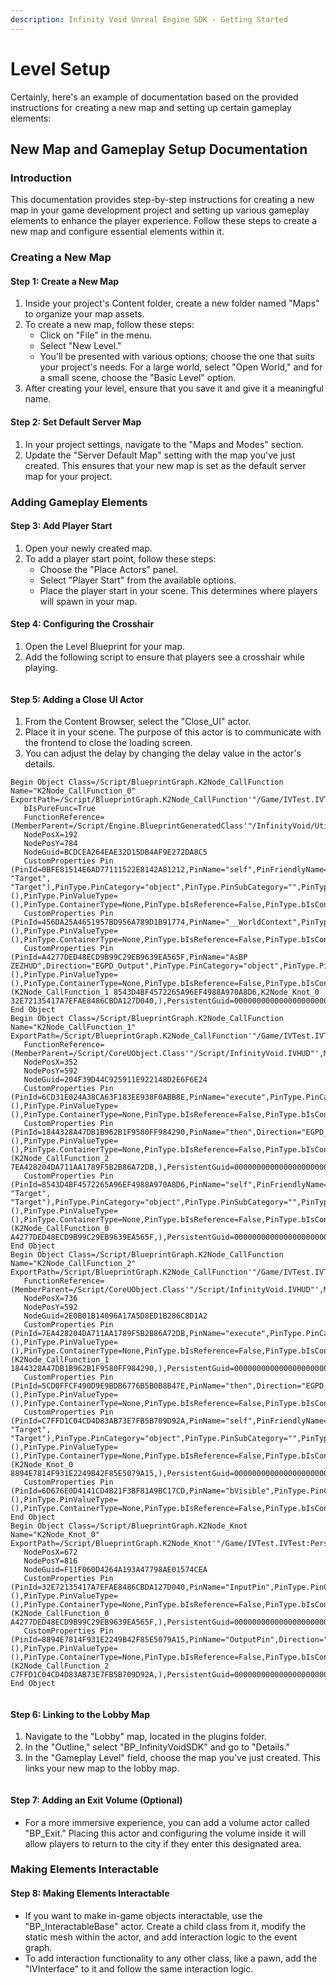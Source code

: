```yaml
---
description: Infinity Void Unreal Engine SDK - Getting Started
---
```


# Level Setup

Certainly, here's an example of documentation based on the provided instructions for creating a new map and setting up certain gameplay elements:

## New Map and Gameplay Setup Documentation

### Introduction

This documentation provides step-by-step instructions for creating a new map in your game development project and setting up various gameplay elements to enhance the player experience. Follow these steps to create a new map and configure essential elements within it.

### Creating a New Map

#### Step 1: Create a New Map

1. Inside your project's Content folder, create a new folder named "Maps" to organize your map assets.
2. To create a new map, follow these steps:
   * Click on "File" in the menu.
   * Select "New Level."
   * You'll be presented with various options; choose the one that suits your project's needs. For a large world, select "Open World," and for a small scene, choose the "Basic Level" option.
3. After creating your level, ensure that you save it and give it a meaningful name.

#### Step 2: Set Default Server Map

1. In your project settings, navigate to the "Maps and Modes" section.
2. Update the "Server Default Map" setting with the map you've just created. This ensures that your new map is set as the default server map for your project.

### Adding Gameplay Elements

#### Step 3: Add Player Start

1. Open your newly created map.
2. To add a player start point, follow these steps:
   * Choose the "Place Actors" panel.
   * Select "Player Start" from the available options.
   * Place the player start in your scene. This determines where players will spawn in your map.

#### Step 4: Configuring the Crosshair

1. Open the Level Blueprint for your map.
2. Add the following script to ensure that players see a crosshair while playing.

<figure><img src="../../../../.gitbook/assets/crosshair BP.png" alt=""><figcaption></figcaption></figure>

#### Step 5: Adding a Close UI Actor

1. From the Content Browser, select the "Close\_UI" actor.
2. Place it in your scene. The purpose of this actor is to communicate with the frontend to close the loading screen.
3. You can adjust the delay by changing the delay value in the actor's details.

```
Begin Object Class=/Script/BlueprintGraph.K2Node_CallFunction Name="K2Node_CallFunction_0" ExportPath=/Script/BlueprintGraph.K2Node_CallFunction'"/Game/IVTest.IVTest:PersistentLevel.IVTest.EventGraph.K2Node_CallFunction_0"'
   bIsPureFunc=True
   FunctionReference=(MemberParent=/Script/Engine.BlueprintGeneratedClass'"/InfinityVoid/Utils/BP_IVUtils.BP_IVUtils_C"',MemberName="GetIVHUD",MemberGuid=06F449A648217D11423CB2A251219447)
   NodePosX=192
   NodePosY=784
   NodeGuid=BCDCEA264EAE32D15DB4AF9E272DA8C5
   CustomProperties Pin (PinId=0BFE81514E6AD77111522E8142A81212,PinName="self",PinFriendlyName=NSLOCTEXT("K2Node", "Target", "Target"),PinType.PinCategory="object",PinType.PinSubCategory="",PinType.PinSubCategoryObject=/Script/Engine.BlueprintGeneratedClass'"/InfinityVoid/Utils/BP_IVUtils.BP_IVUtils_C"',PinType.PinSubCategoryMemberReference=(),PinType.PinValueType=(),PinType.ContainerType=None,PinType.bIsReference=False,PinType.bIsConst=False,PinType.bIsWeakPointer=False,PinType.bIsUObjectWrapper=False,PinType.bSerializeAsSinglePrecisionFloat=False,DefaultObject="/InfinityVoid/Utils/BP_IVUtils.Default__BP_IVUtils_C",PersistentGuid=00000000000000000000000000000000,bHidden=True,bNotConnectable=False,bDefaultValueIsReadOnly=False,bDefaultValueIsIgnored=False,bAdvancedView=False,bOrphanedPin=False,)
   CustomProperties Pin (PinId=456DA25A4651957BD956A789D1B91774,PinName="__WorldContext",PinType.PinCategory="object",PinType.PinSubCategory="",PinType.PinSubCategoryObject=/Script/CoreUObject.Class'"/Script/CoreUObject.Object"',PinType.PinSubCategoryMemberReference=(),PinType.PinValueType=(),PinType.ContainerType=None,PinType.bIsReference=False,PinType.bIsConst=False,PinType.bIsWeakPointer=False,PinType.bIsUObjectWrapper=False,PinType.bSerializeAsSinglePrecisionFloat=False,PersistentGuid=00000000000000000000000000000000,bHidden=True,bNotConnectable=False,bDefaultValueIsReadOnly=False,bDefaultValueIsIgnored=False,bAdvancedView=False,bOrphanedPin=False,)
   CustomProperties Pin (PinId=A4277DED48ECD9B99C29EB9639EA565F,PinName="AsBP ZEZHUD",Direction="EGPD_Output",PinType.PinCategory="object",PinType.PinSubCategory="",PinType.PinSubCategoryObject=/Script/Engine.BlueprintGeneratedClass'"/InfinityVoid/Core/BP_IVHUD.BP_IVHUD_C"',PinType.PinSubCategoryMemberReference=(),PinType.PinValueType=(),PinType.ContainerType=None,PinType.bIsReference=False,PinType.bIsConst=False,PinType.bIsWeakPointer=False,PinType.bIsUObjectWrapper=False,PinType.bSerializeAsSinglePrecisionFloat=False,LinkedTo=(K2Node_CallFunction_1 8543D4BF4572265A96EF4988A970A8D6,K2Node_Knot_0 32E72135417A7EFAE8486CBDA127D040,),PersistentGuid=00000000000000000000000000000000,bHidden=False,bNotConnectable=False,bDefaultValueIsReadOnly=False,bDefaultValueIsIgnored=False,bAdvancedView=False,bOrphanedPin=False,)
End Object
Begin Object Class=/Script/BlueprintGraph.K2Node_CallFunction Name="K2Node_CallFunction_1" ExportPath=/Script/BlueprintGraph.K2Node_CallFunction'"/Game/IVTest.IVTest:PersistentLevel.IVTest.EventGraph.K2Node_CallFunction_1"'
   FunctionReference=(MemberParent=/Script/CoreUObject.Class'"/Script/InfinityVoid.IVHUD"',MemberName="AddCrosshairMainScreen")
   NodePosX=352
   NodePosY=592
   NodeGuid=204F39D44C925911E922148D2E6F6E24
   CustomProperties Pin (PinId=6CD31E024A38CA63F183EE938F0ABB8E,PinName="execute",PinType.PinCategory="exec",PinType.PinSubCategory="",PinType.PinSubCategoryObject=None,PinType.PinSubCategoryMemberReference=(),PinType.PinValueType=(),PinType.ContainerType=None,PinType.bIsReference=False,PinType.bIsConst=False,PinType.bIsWeakPointer=False,PinType.bIsUObjectWrapper=False,PinType.bSerializeAsSinglePrecisionFloat=False,PersistentGuid=00000000000000000000000000000000,bHidden=False,bNotConnectable=False,bDefaultValueIsReadOnly=False,bDefaultValueIsIgnored=False,bAdvancedView=False,bOrphanedPin=False,)
   CustomProperties Pin (PinId=1844328A47DB1B962B1F9580FF984290,PinName="then",Direction="EGPD_Output",PinType.PinCategory="exec",PinType.PinSubCategory="",PinType.PinSubCategoryObject=None,PinType.PinSubCategoryMemberReference=(),PinType.PinValueType=(),PinType.ContainerType=None,PinType.bIsReference=False,PinType.bIsConst=False,PinType.bIsWeakPointer=False,PinType.bIsUObjectWrapper=False,PinType.bSerializeAsSinglePrecisionFloat=False,LinkedTo=(K2Node_CallFunction_2 7EA428204DA711AA1789F5B2B86A72DB,),PersistentGuid=00000000000000000000000000000000,bHidden=False,bNotConnectable=False,bDefaultValueIsReadOnly=False,bDefaultValueIsIgnored=False,bAdvancedView=False,bOrphanedPin=False,)
   CustomProperties Pin (PinId=8543D4BF4572265A96EF4988A970A8D6,PinName="self",PinFriendlyName=NSLOCTEXT("K2Node", "Target", "Target"),PinType.PinCategory="object",PinType.PinSubCategory="",PinType.PinSubCategoryObject=/Script/CoreUObject.Class'"/Script/InfinityVoid.IVHUD"',PinType.PinSubCategoryMemberReference=(),PinType.PinValueType=(),PinType.ContainerType=None,PinType.bIsReference=False,PinType.bIsConst=False,PinType.bIsWeakPointer=False,PinType.bIsUObjectWrapper=False,PinType.bSerializeAsSinglePrecisionFloat=False,LinkedTo=(K2Node_CallFunction_0 A4277DED48ECD9B99C29EB9639EA565F,),PersistentGuid=00000000000000000000000000000000,bHidden=False,bNotConnectable=False,bDefaultValueIsReadOnly=False,bDefaultValueIsIgnored=False,bAdvancedView=False,bOrphanedPin=False,)
End Object
Begin Object Class=/Script/BlueprintGraph.K2Node_CallFunction Name="K2Node_CallFunction_2" ExportPath=/Script/BlueprintGraph.K2Node_CallFunction'"/Game/IVTest.IVTest:PersistentLevel.IVTest.EventGraph.K2Node_CallFunction_2"'
   FunctionReference=(MemberParent=/Script/CoreUObject.Class'"/Script/InfinityVoid.IVHUD"',MemberName="SetCrosshairVisibility")
   NodePosX=736
   NodePosY=592
   NodeGuid=2E0B01B14096A17A5D8ED1B286C8D1A2
   CustomProperties Pin (PinId=7EA428204DA711AA1789F5B2B86A72DB,PinName="execute",PinType.PinCategory="exec",PinType.PinSubCategory="",PinType.PinSubCategoryObject=None,PinType.PinSubCategoryMemberReference=(),PinType.PinValueType=(),PinType.ContainerType=None,PinType.bIsReference=False,PinType.bIsConst=False,PinType.bIsWeakPointer=False,PinType.bIsUObjectWrapper=False,PinType.bSerializeAsSinglePrecisionFloat=False,LinkedTo=(K2Node_CallFunction_1 1844328A47DB1B962B1F9580FF984290,),PersistentGuid=00000000000000000000000000000000,bHidden=False,bNotConnectable=False,bDefaultValueIsReadOnly=False,bDefaultValueIsIgnored=False,bAdvancedView=False,bOrphanedPin=False,)
   CustomProperties Pin (PinId=5CD0FFCF490D9E9BDB6776B5B0B8B47E,PinName="then",Direction="EGPD_Output",PinType.PinCategory="exec",PinType.PinSubCategory="",PinType.PinSubCategoryObject=None,PinType.PinSubCategoryMemberReference=(),PinType.PinValueType=(),PinType.ContainerType=None,PinType.bIsReference=False,PinType.bIsConst=False,PinType.bIsWeakPointer=False,PinType.bIsUObjectWrapper=False,PinType.bSerializeAsSinglePrecisionFloat=False,PersistentGuid=00000000000000000000000000000000,bHidden=False,bNotConnectable=False,bDefaultValueIsReadOnly=False,bDefaultValueIsIgnored=False,bAdvancedView=False,bOrphanedPin=False,)
   CustomProperties Pin (PinId=C7FFD1C04CD4D83AB73E7FB5B709D92A,PinName="self",PinFriendlyName=NSLOCTEXT("K2Node", "Target", "Target"),PinType.PinCategory="object",PinType.PinSubCategory="",PinType.PinSubCategoryObject=/Script/CoreUObject.Class'"/Script/InfinityVoid.IVHUD"',PinType.PinSubCategoryMemberReference=(),PinType.PinValueType=(),PinType.ContainerType=None,PinType.bIsReference=False,PinType.bIsConst=False,PinType.bIsWeakPointer=False,PinType.bIsUObjectWrapper=False,PinType.bSerializeAsSinglePrecisionFloat=False,LinkedTo=(K2Node_Knot_0 8894E7814F931E2249B42F85E5079A15,),PersistentGuid=00000000000000000000000000000000,bHidden=False,bNotConnectable=False,bDefaultValueIsReadOnly=False,bDefaultValueIsIgnored=False,bAdvancedView=False,bOrphanedPin=False,)
   CustomProperties Pin (PinId=6D676E0D4141CD4B21F3BF81A9BC17CD,PinName="bVisible",PinType.PinCategory="bool",PinType.PinSubCategory="",PinType.PinSubCategoryObject=None,PinType.PinSubCategoryMemberReference=(),PinType.PinValueType=(),PinType.ContainerType=None,PinType.bIsReference=False,PinType.bIsConst=False,PinType.bIsWeakPointer=False,PinType.bIsUObjectWrapper=False,PinType.bSerializeAsSinglePrecisionFloat=False,DefaultValue="true",AutogeneratedDefaultValue="false",PersistentGuid=00000000000000000000000000000000,bHidden=False,bNotConnectable=False,bDefaultValueIsReadOnly=False,bDefaultValueIsIgnored=False,bAdvancedView=False,bOrphanedPin=False,)
End Object
Begin Object Class=/Script/BlueprintGraph.K2Node_Knot Name="K2Node_Knot_0" ExportPath=/Script/BlueprintGraph.K2Node_Knot'"/Game/IVTest.IVTest:PersistentLevel.IVTest.EventGraph.K2Node_Knot_0"'
   NodePosX=672
   NodePosY=816
   NodeGuid=F11F060D4264A193A47798AE01574CEA
   CustomProperties Pin (PinId=32E72135417A7EFAE8486CBDA127D040,PinName="InputPin",PinType.PinCategory="object",PinType.PinSubCategory="",PinType.PinSubCategoryObject=/Script/Engine.BlueprintGeneratedClass'"/InfinityVoid/Core/BP_IVHUD.BP_IVHUD_C"',PinType.PinSubCategoryMemberReference=(),PinType.PinValueType=(),PinType.ContainerType=None,PinType.bIsReference=False,PinType.bIsConst=False,PinType.bIsWeakPointer=False,PinType.bIsUObjectWrapper=False,PinType.bSerializeAsSinglePrecisionFloat=False,LinkedTo=(K2Node_CallFunction_0 A4277DED48ECD9B99C29EB9639EA565F,),PersistentGuid=00000000000000000000000000000000,bHidden=False,bNotConnectable=False,bDefaultValueIsReadOnly=False,bDefaultValueIsIgnored=True,bAdvancedView=False,bOrphanedPin=False,)
   CustomProperties Pin (PinId=8894E7814F931E2249B42F85E5079A15,PinName="OutputPin",Direction="EGPD_Output",PinType.PinCategory="object",PinType.PinSubCategory="",PinType.PinSubCategoryObject=/Script/Engine.BlueprintGeneratedClass'"/InfinityVoid/Core/BP_IVHUD.BP_IVHUD_C"',PinType.PinSubCategoryMemberReference=(),PinType.PinValueType=(),PinType.ContainerType=None,PinType.bIsReference=False,PinType.bIsConst=False,PinType.bIsWeakPointer=False,PinType.bIsUObjectWrapper=False,PinType.bSerializeAsSinglePrecisionFloat=False,LinkedTo=(K2Node_CallFunction_2 C7FFD1C04CD4D83AB73E7FB5B709D92A,),PersistentGuid=00000000000000000000000000000000,bHidden=False,bNotConnectable=False,bDefaultValueIsReadOnly=False,bDefaultValueIsIgnored=False,bAdvancedView=False,bOrphanedPin=False,)
End Object
```

<figure><img src="../../../../.gitbook/assets/delay.png" alt=""><figcaption></figcaption></figure>

#### Step 6: Linking to the Lobby Map

1. Navigate to the "Lobby" map, located in the plugins folder.
2. In the "Outline," select "BP\_InfinityVoidSDK" and go to "Details."
3. In the "Gameplay Level" field, choose the map you've just created. This links your new map to the lobby map.

<figure><img src="../../../../.gitbook/assets/level select.png" alt=""><figcaption></figcaption></figure>

#### Step 7: Adding an Exit Volume (Optional)

* For a more immersive experience, you can add a volume actor called "BP\_Exit." Placing this actor and configuring the volume inside it will allow players to return to the city if they enter this designated area.

### Making Elements Interactable

#### Step 8: Making Elements Interactable

* If you want to make in-game objects interactable, use the "BP\_InteractableBase" actor. Create a child class from it, modify the static mesh within the actor, and add interaction logic to the event graph.
* To add interaction functionality to any other class, like a pawn, add the "IVInterface" to it and follow the same interaction logic.

